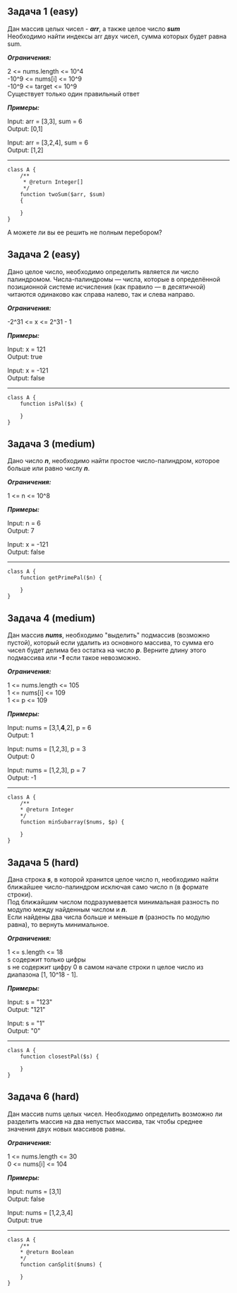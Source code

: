 ## Задача 1 (easy)

Дан массив целых чисел - ***arr***, а также целое число ***sum***   
Необходимо найти индексы arr двух чисел, сумма которых будет равна sum.

***Ограничения:***

2 <= nums.length <= 10^4  
-10^9 <= nums[i] <= 10^9  
-10^9 <= target <= 10^9   
Существует только один правильный ответ

***Примеры:***

Input: arr = [3,3], sum = 6  
Output: [0,1] 

Input: arr = [3,2,4], sum = 6  
Output: [1,2]

***

```injectablephp
class A { 
    /** 
     * @return Integer[] 
     */ 
    function twoSum($arr, $sum) 
    { 
    
    } 
}
```

А можете ли вы ее решить не полным перебором?



## Задача 2 (easy)

Дано целое число, необходимо определить является ли число палиндромом.
Числа-палиндромы — числа, которые в определённой позиционной системе исчисления (как правило — в десятичной) читаются одинаково как справа налево, так и слева направо.

***Ограничения:***

-2^31 <= x <= 2^31 - 1

***Примеры:***

Input: x = 121  
Output: true

Input: x = -121  
Output: false

***

```injectablephp
class A { 
    function isPal($x) { 
    
    } 
}
```


## Задача 3 (medium)

Дано число ***n***, необходимо найти простое число-палиндром, которое больше или равно числу ***n***.

***Ограничения:***

1 <= n <= 10^8

***Примеры:***

Input: n = 6  
Output: 7

Input: x = -121  
Output: false

***

```injectablephp
class A { 
    function getPrimePal($n) {
    
    }
}
```


## Задача 4 (medium)

Дан массив ***nums***, необходимо "выделить" подмассив (возможно пустой), который если удалить из основного массива, то сумма его чисел будет делима без остатка на число ***p***. Верните длину этого подмассива или **_-1_** если такое невозможно.

***Ограничения:***

1 <= nums.length <= 105  
1 <= nums[i] <= 109  
1 <= p <= 109

***Примеры:***

Input: nums = [3,1,**4**,2], p = 6  
Output: 1

Input: nums = [1,2,3], p = 3  
Output: 0

Input: nums = [1,2,3], p = 7  
Output: -1

***

```injectablephp
class A { 
    /** 
    * @return Integer 
    */ 
    function minSubarray($nums, $p) { 
    
    }
}
```



## Задача 5 (hard)

Дана строка **_s_**, в которой хранится целое число n, необходимо найти ближайшее число-палиндром исключая само число n (в формате строки).  
Под ближайшим числом подразумевается минимальная разность по модулю между найденным числом и **_n_**.  
Если найдены два числа больше и меньше **_n_** (разность по модулю равна), то вернуть минимальное.

***Ограничения:***

1 <= s.length <= 18  
s содержит только цифры  
s не содержит цифру 0 в самом начале строки
n целое число из диапазона [1, 10^18 - 1].

***Примеры:***

Input: s = "123"    
Output: "121"  

Input: s = "1"   
Output: "0"

***

```injectablephp
class A { 
    function closestPal($s) {
    
    }
}
```


## Задача 6 (hard)

Дан массив nums целых чисел. Необходимо определить возможно ли разделить массив на два непустых массива, так чтобы среднее значения двух новых массивов равны.

***Ограничения:***

1 <= nums.length <= 30  
0 <= nums[i] <= 104

***Примеры:***

Input: nums = [3,1]   
Output: false

Input: nums = [1,2,3,4]   
Output: true

***

```injectablephp
class A { 
    /** 
    * @return Boolean 
    */ 
    function canSplit($nums) { 
    
    }
}
```
